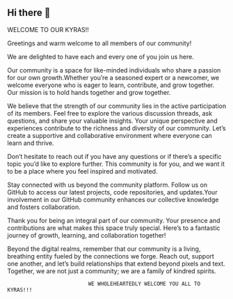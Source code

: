 ## Hi there 👋

WELCOME TO OUR KYRAS!!


Greetings and warm welcome to all members of our community!

We are delighted to have each and every one of you join us here.

Our  community is a space for like-minded individuals who share a passion for our own growth.Whether you’re a seasoned expert or a newcomer, we welcome everyone who is eager to learn, contribute, and grow together. Our mission is to hold hands together and grow together.

We believe that the strength of our community lies in the active participation of its members. Feel free to explore the various discussion threads, ask questions, and share your valuable insights. Your unique perspective and experiences contribute to the richness and diversity of our community. Let’s create a supportive and collaborative environment where everyone can learn and thrive.

Don’t hesitate to reach out if you have any questions or if there’s a specific topic you’d like to explore further. This community is for you, and we want it to be a place where you feel inspired and motivated.

Stay connected with us beyond the community platform. Follow us on GitHub to access our latest projects, code repositories, and updates.Your involvement in our GitHub community enhances our collective knowledge and fosters collaboration.

Thank you for being an integral part of our community. Your presence and contributions are what makes this space truly special. Here’s to a fantastic journey of growth, learning, and collaboration together!

Beyond the digital realms, remember that our community is a living, breathing entity fueled by the connections we forge. Reach out, support one another, and let’s build relationships that extend beyond pixels and text. Together, we are not just a community; we are a family of kindred spirits.

                              WE WHOLEHEARTEDLY WELCOME YOU ALL TO KYRAS!!!
